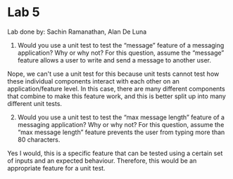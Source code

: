 # Lab 5

Lab done by: Sachin Ramanathan, Alan De Luna


1) Would you use a unit test to test the “message” feature of a messaging application? Why or why not? For this question, assume the “message” feature allows a user to write and send a message to another user.

Nope, we can't use a unit test for this because unit tests cannot test how these individual components interact with each other on an application/feature level. In this case, there are many different components that combine to make this feature work, and this is better split up into many different unit tests.


2) Would you use a unit test to test the “max message length” feature of a messaging application? Why or why not? For this question, assume the “max message length” feature prevents the user from typing more than 80 characters.

Yes I would, this is a specific feature that can be tested using a certain set of inputs and an expected behaviour. Therefore, this would be an appropriate feature for a unit test.
